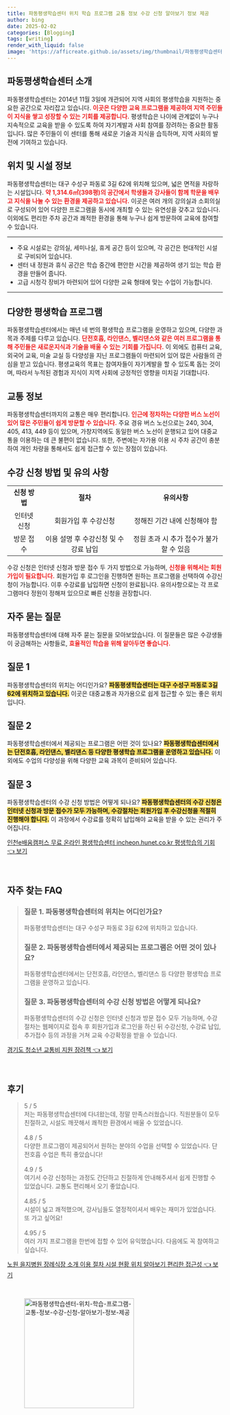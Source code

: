 ```yaml
---
title: 파동평생학습센터 위치 학습 프로그램 교통 정보 수강 신청 알아보기 정보 제공
author: bing
date: 2025-02-02
categories: [Blogging]
tags: [writing]
render_with_liquid: false
image: 'https://afficreate.github.io/assets/img/thumbnail/파동평생학습센터-위치-학습-프로그램-교통-정보-수강-신청-알아보기-정보-제공.webp'
---
```



<h2 id='파동평생학습센터 소개'>파동평생학습센터 소개</h2>

<p>파동평생학습센터는 2014년 11월 3일에 개관되어 지역 사회의 평생학습을 지원하는 중요한 공간으로 자리잡고 있습니다. <b><span style="color: #ee2323;">이곳은 다양한 교육 프로그램을 제공하여 지역 주민들이 지식을 쌓고 성장할 수 있는 기회를 제공합니다.</span></b> 평생학습은 나이에 관계없이 누구나 지속적으로 교육을 받을 수 있도록 하여 자기계발과 사회 참여를 장려하는 중요한 활동입니다. 많은 주민들이 이 센터를 통해 새로운 기술과 지식을 습득하며, 지역 사회의 발전에 기여하고 있습니다.</p>

<h2 id='위치 및 시설 정보'>위치 및 시설 정보</h2>

<p>파동평생학습센터는 대구 수성구 파동로 3길 62에 위치해 있으며, 넓은 면적을 자랑하는 시설입니다. <b><span style="color: #ee2323;">약 1,314.6㎡(398평)의 공간에서 학생들과 강사들이 함께 학문을 배우고 지식을 나눌 수 있는 환경을 제공하고 있습니다.</span></b> 이곳은 여러 개의 강의실과 소회의실로 구성되어 있어 다양한 프로그램을 동시에 개최할 수 있는 유연성을 갖추고 있습니다. 이외에도 편리한 주차 공간과 쾌적한 환경을 통해 누구나 쉽게 방문하여 교육에 참여할 수 있습니다.</p>

<hr />

<ul>
    <li>주요 시설로는 강의실, 세미나실, 휴게 공간 등이 있으며, 각 공간은 현대적인 시설로 구비되어 있습니다.</li>
    <li>센터 내 정원과 휴식 공간은 학습 중간에 편안한 시간을 제공하여 생기 있는 학습 환경을 만들어 줍니다.</li>
    <li>고급 시청각 장비가 마련되어 있어 다양한 교육 형태에 맞는 수업이 가능합니다.</li>
</ul>

<hr />

<h2 id='다양한 평생학습 프로그램'>다양한 평생학습 프로그램</h2>

<p>파동평생학습센터에서는 매년 네 번의 평생학습 프로그램을 운영하고 있으며, 다양한 과목과 주제를 다루고 있습니다. <b><span style="color: #ee2323;">단전호흡, 라인댄스, 벨리댄스와 같은 여러 프로그램을 통해 주민들은 새로운지식과 기술을 배울 수 있는 기회를 가집니다.</span></b> 이 외에도 컴퓨터 교육, 외국어 교육, 미술 교실 등 다양성을 지닌 프로그램들이 마련되어 있어 많은 사람들의 관심을 받고 있습니다. 평생교육의 목표는 참여자들이 자기계발을 할 수 있도록 돕는 것이며, 따라서 누적된 경험과 지식이 지역 사회에 긍정적인 영향을 미치길 기대합니다.</p>

<h2 id='교통 정보'>교통 정보</h2>

<p>파동평생학습센터까지의 교통은 매우 편리합니다. <b><span style="color: #ee2323;">인근에 정차하는 다양한 버스 노선이 있어 많은 주민들이 쉽게 방문할 수 있습니다.</span></b> 주요 경유 버스 노선으로는 240, 304, 405, 413, 449 등이 있으며, 가창지역에도 동일한 버스 노선이 운행되고 있어 대중교통을 이용하는 데 큰 불편이 없습니다. 또한, 주변에는 자가용 이용 시 주차 공간이 충분하여 개인 차량을 통해서도 쉽게 접근할 수 있는 장점이 있습니다.</p>

<h2 id='수강 신청 방법 및 유의 사항'>수강 신청 방법 및 유의 사항</h2>

<table>
    <tr>
        <td style="text-align: center; height: 17px;"><b>신청 방법</b></td>
        <td style="text-align: center; height: 17px;"><b>절차</b></td>
        <td style="text-align: center; height: 17px;"><b>유의사항</b></td>
    </tr>
    <tr>
        <td style="text-align: center; height: 17px;">인터넷 신청</td>
        <td style="text-align: center; height: 17px;">회원가입 후 수강신청</td>
        <td style="text-align: center; height: 17px;">정해진 기간 내에 신청해야 함</td>
    </tr>
    <tr>
        <td style="text-align: center; height: 17px;">방문 접수</td>
        <td style="text-align: center; height: 17px;">이용 설명 후 수강신청 및 수강료 납입</td>
        <td style="text-align: center; height: 17px;">정원 초과 시 추가 접수가 불가할 수 있음</td>
    </tr>
</table>

<p>수강 신청은 인터넷 신청과 방문 접수 두 가지 방법으로 가능하며, <b><span style="color: #ee2323;">신청을 위해서는 회원가입이 필요합니다.</span></b> 회원가입 후 로그인을 진행하면 원하는 프로그램을 선택하여 수강신청이 가능합니다. 이후 수강료를 납입하면 신청이 완료됩니다. 유의사항으로는 각 프로그램마다 정원이 정해져 있으므로 빠른 신청을 권장합니다.</p>

<h2 id='자주 묻는 질문'>자주 묻는 질문</h2>

<p>파동평생학습센터에 대해 자주 묻는 질문을 모아보았습니다. 이 질문들은 많은 수강생들이 궁금해하는 사항들로, <b><span style="color: #ee2323;">효율적인 학습을 위해 알아두면 좋습니다.</span></b></p>

<h2 id='질문 1'>질문 1</h2>

<p>파동평생학습센터의 위치는 어디인가요? <b><span style="background-color: #ffe066;">파동평생학습센터는 대구 수성구 파동로 3길 62에 위치하고 있습니다.</span></b> 이곳은 대중교통과 자가용으로 쉽게 접근할 수 있는 좋은 위치입니다.</p>

<h2 id='질문 2'>질문 2</h2>

<p>파동평생학습센터에서 제공되는 프로그램은 어떤 것이 있나요? <b><span style="background-color: #ffe066;">파동평생학습센터에서는 단전호흡, 라인댄스, 벨리댄스 등 다양한 평생학습 프로그램을 운영하고 있습니다.</span></b> 이외에도 수업의 다양성을 위해 다양한 교육 과목이 준비되어 있습니다.</p>

<h2 id='질문 3'>질문 3</h2>

<p>파동평생학습센터의 수강 신청 방법은 어떻게 되나요? <b><span style="background-color: #ffe066;">파동평생학습센터의 수강 신청은 인터넷 신청과 방문 접수가 모두 가능하며, 수강절차는 회원가입 후 수강신청을 적절히 진행해야 합니다.</span></b> 이 과정에서 수강료를 정확히 납입해야 교육을 받을 수 있는 권리가 주어집니다.</p>


<p><a class="click-button" title="인천e배움캠퍼스 무료 온라인 평생학습센터 incheon.hunet.co.kr 평생학습의 기회" href="https://afficreate.github.io/posts/%EC%9D%B8%EC%B2%9Ce%EB%B0%B0%EC%9B%80%EC%BA%A0%ED%8D%BC%EC%8A%A4-%EB%AC%B4%EB%A3%8C-%EC%98%A8%EB%9D%BC%EC%9D%B8-%ED%8F%89%EC%83%9D%ED%95%99%EC%8A%B5%EC%84%BC%ED%84%B0-incheon.hunet.co.kr-%ED%8F%89%EC%83%9D%ED%95%99%EC%8A%B5%EC%9D%98-%EA%B8%B0%ED%9A%8C/" rel="dofollow">인천e배움캠퍼스 무료 온라인 평생학습센터 incheon.hunet.co.kr 평생학습의 기회 👈 보기</a></p><br>
<h2 id='자주_찾는_FAQ'>자주 찾는 FAQ</h2>
<div itemscope="" itemtype="https://schema.org/FAQPage"> 
<blockquote> 
<div itemscope="" itemprop="mainEntity" itemtype="https://schema.org/Question"> 
<h3 itemprop="name">질문 1. 파동평생학습센터의 위치는 어디인가요?</h3> 
<div itemscope="" itemprop="acceptedAnswer" itemtype="https://schema.org/Answer"> 
<span itemprop="text"> 
<p>파동평생학습센터는 대구 수성구 파동로 3길 62에 위치하고 있습니다.</p> 
</span> 
</div> 
</div> 
<div itemscope="" itemprop="mainEntity" itemtype="https://schema.org/Question"> 
<h3 itemprop="name">질문 2. 파동평생학습센터에서 제공되는 프로그램은 어떤 것이 있나요?</h3> 
<div itemscope="" itemprop="acceptedAnswer" itemtype="https://schema.org/Answer"> 
<span itemprop="text"> 
<p>파동평생학습센터에서는 단전호흡, 라인댄스, 벨리댄스 등 다양한 평생학습 프로그램을 운영하고 있습니다.</p> 
</span> 
</div> 
</div> 
<div itemscope="" itemprop="mainEntity" itemtype="https://schema.org/Question"> 
<h3 itemprop="name">질문 3. 파동평생학습센터의 수강 신청 방법은 어떻게 되나요?</h3> 
<div itemscope="" itemprop="acceptedAnswer" itemtype="https://schema.org/Answer"> 
<span itemprop="text"> 
<p>파동평생학습센터의 수강 신청은 인터넷 신청과 방문 접수 모두 가능하며, 수강절차는 웹페이지로 접속 후 회원가입과 로그인을 하신 뒤 수강신청, 수강료 납입, 추가접수 등의 과정을 거쳐 교육 수강확정을 받을 수 있습니다.</p> 
</span> 
</div> 
</div> 
</blockquote> 
</div>
<p><a class="click-button" title="경기도 청소년 교통비 지원 장려책" href="https://afficreate.github.io/posts/%EA%B2%BD%EA%B8%B0%EB%8F%84-%EC%B2%AD%EC%86%8C%EB%85%84-%EA%B5%90%ED%86%B5%EB%B9%84-%EC%A7%80%EC%9B%90-%EC%9E%A5%EB%A0%A4%EC%B1%85/" rel="dofollow">경기도 청소년 교통비 지원 장려책 👈 보기</a></p><br>
<h2 id='후기'>후기</h2>
<div itemscope itemtype="https://schema.org/Product">
  <blockquote>
  <div itemprop="review" itemscope itemtype="https://schema.org/Review">
      <div itemprop="reviewRating" itemscope itemtype="https://schema.org/Rating"> <span itemprop="ratingValue">5</span> / <span itemprop="bestRating">5</span> </div>
      <span itemprop="reviewBody">저는 파동평생학습센터에 다녀왔는데, 정말 만족스러웠습니다. 직원분들이 모두 친절하고, 시설도 깨끗해서 쾌적한 환경에서 배울 수 있었습니다.</span>
  </div>
  <br>
  <div itemprop="review" itemscope itemtype="https://schema.org/Review">
      <div itemprop="reviewRating" itemscope itemtype="https://schema.org/Rating"> <span itemprop="ratingValue">4.8</span> / <span itemprop="bestRating">5</span> </div>
      <span itemprop="reviewBody">다양한 프로그램이 제공되어서 원하는 분야의 수업을 선택할 수 있었습니다. 단전호흡 수업은 특히 좋았습니다!</span>
  </div>
  <br>
  <div itemprop="review" itemscope itemtype="https://schema.org/Review">
      <div itemprop="reviewRating" itemscope itemtype="https://schema.org/Rating"> <span itemprop="ratingValue">4.9</span> / <span itemprop="bestRating">5</span> </div>
      <span itemprop="reviewBody">여기서 수강 신청하는 과정도 간단하고 친절하게 안내해주셔서 쉽게 진행할 수 있었습니다. 교통도 편리해서 오기 좋았습니다.</span>
  </div>
  <br>
  <div itemprop="review" itemscope itemtype="https://schema.org/Review">
      <div itemprop="reviewRating" itemscope itemtype="https://schema.org/Rating"> <span itemprop="ratingValue">4.85</span> / <span itemprop="bestRating">5</span> </div>
      <span itemprop="reviewBody">시설이 넓고 쾌적했으며, 강사님들도 열정적이셔서 배우는 재미가 있었습니다. 또 가고 싶어요!</span>
  </div>
  <br>
  <div itemprop="review" itemscope itemtype="https://schema.org/Review">
      <div itemprop="reviewRating" itemscope itemtype="https://schema.org/Rating"> <span itemprop="ratingValue">4.95</span> / <span itemprop="bestRating">5</span> </div>
      <span itemprop="reviewBody">여러 가지 프로그램을 한번에 접할 수 있어 유익했습니다. 다음에도 꼭 참여하고 싶습니다.</span>
  </div>
  </blockquote>
</div>
<p><a class="click-button" title="노원 을지병원 장례식장 소개 이용 절차 시설 현황 위치 알아보기 편리한 접근성" href="https://afficreate.github.io/posts/%EB%85%B8%EC%9B%90-%EC%9D%84%EC%A7%80%EB%B3%91%EC%9B%90-%EC%9E%A5%EB%A1%80%EC%8B%9D%EC%9E%A5-%EC%86%8C%EA%B0%9C-%EC%9D%B4%EC%9A%A9-%EC%A0%88%EC%B0%A8-%EC%8B%9C%EC%84%A4-%ED%98%84%ED%99%A9-%EC%9C%84%EC%B9%98-%EC%95%8C%EC%95%84%EB%B3%B4%EA%B8%B0-%ED%8E%B8%EB%A6%AC%ED%95%9C-%EC%A0%91%EA%B7%BC%EC%84%B1/" rel="dofollow">노원 을지병원 장례식장 소개 이용 절차 시설 현황 위치 알아보기 편리한 접근성 👈 보기</a></p><br>
<figure class="image"><img src="https://afficreate.github.io/assets/img/thumbnail/파동평생학습센터-위치-학습-프로그램-교통-정보-수강-신청-알아보기-정보-제공.webp" alt="파동평생학습센터-위치-학습-프로그램-교통-정보-수강-신청-알아보기-정보-제공" width="256" height="256"></figure>